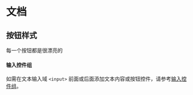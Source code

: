 # 文档

## 按钮样式

每一个按钮都是很漂亮的

<div class="bs-callout bs-callout-info">
    <h4>输入控件组</h4>
    <p>如需在文本输入域 <code>&lt;input&gt;</code> 前面或后面添加文本内容或按钮控件，请参考<a href="../components/#input-groups">输入控件组</a>。</p>
</div>

<example>
    <template>
        <form role="form">
            <div class="checkbox">
                <label><input type="checkbox" value="">同意条款</label>
            </div>
        </form>
    </template>
    <script type="text/javascript" src>
        function abc() {
            $('.checkbox').find('label').html('哈哈哈哈');
            $('.checkbox').find('label').html('哈哈哈哈');
            $('.checkbox').find('label').html('哈哈哈哈');
        }
    </script>
</example>

<script type="text/javascript" src="http://cdn.bootcss.com/jquery/1.11.0/jquery.min.js"></script>
<!-- <script type="text/javascript" src="build/dedo.js"></script> -->
<script type="text/javascript" src="http://10.14.41.184:8080/fwd/js/dedo.js"></script>